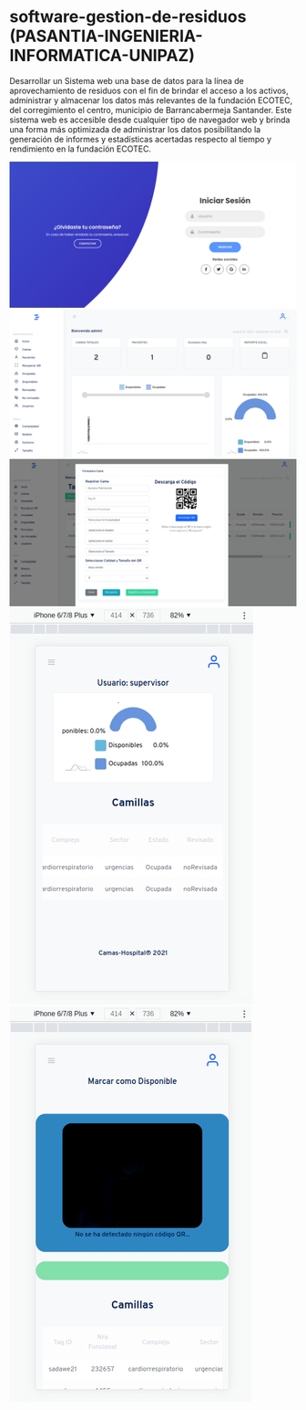 # software-gestion-de-residuos (PASANTIA-INGENIERIA-INFORMATICA-UNIPAZ)

Desarrollar un Sistema web una base de datos para la línea de aprovechamiento
de residuos con el fin de brindar el acceso a los activos, administrar y almacenar
los datos más relevantes de la fundación ECOTEC, del corregimiento el centro,
municipio de Barrancabermeja Santander.
Este sistema web es accesible desde cualquier tipo de navegador web y brinda
una forma más optimizada de administrar los datos posibilitando la generación de
informes y estadísticas acertadas respecto al tiempo y rendimiento en la fundación
ECOTEC.

![alt text](https://github.com/martinalmeida/gestion-monitoreo-camillas-por-QR/blob/master/login.png?raw=true)
![alt text](https://github.com/martinalmeida/gestion-monitoreo-camillas-por-QR/blob/master/dash.png?raw=true)
![alt text](https://github.com/martinalmeida/gestion-monitoreo-camillas-por-QR/blob/master/insertar.png?raw=true)
![alt text](https://github.com/martinalmeida/gestion-monitoreo-camillas-por-QR/blob/master/celular.png?raw=true)
![alt text](https://github.com/martinalmeida/gestion-monitoreo-camillas-por-QR/blob/master/celular2.png?raw=true)
